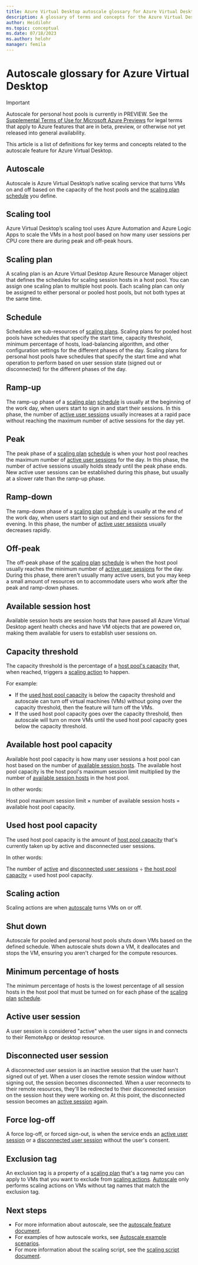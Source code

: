 ```yaml
---
title: Azure Virtual Desktop autoscale glossary for Azure Virtual Desktop - Azure
description: A glossary of terms and concepts for the Azure Virtual Desktop autoscale feature.
author: Heidilohr
ms.topic: conceptual
ms.date: 07/18/2023
ms.author: helohr
manager: femila
---
```

# Autoscale glossary for Azure Virtual Desktop

> [!IMPORTANT]
> Autoscale for personal host pools is currently in PREVIEW.
> See the [Supplemental Terms of Use for Microsoft Azure Previews](https://azure.microsoft.com/support/legal/preview-supplemental-terms/) for legal terms that apply to Azure features that are in beta, preview, or otherwise not yet released into general availability.

This article is a list of definitions for key terms and concepts related to the autoscale feature for Azure Virtual Desktop.

## Autoscale

Autoscale is Azure Virtual Desktop’s native scaling service that turns VMs on and off based on the capacity of the host pools and the [scaling plan](#scaling-plan) [schedule](#schedule) you define.

## Scaling tool

Azure Virtual Desktop’s scaling tool uses Azure Automation and Azure Logic Apps to scale the VMs in a host pool based on how many user sessions per CPU core there are during peak and off-peak hours.

## Scaling plan

A scaling plan is an Azure Virtual Desktop Azure Resource Manager object that defines the schedules for scaling session hosts in a host pool. You can assign one scaling plan to multiple host pools. Each scaling plan can only be assigned to either personal or pooled host pools, but not both types at the same time.

## Schedule

Schedules are sub-resources of [scaling plans](#scaling-plan). Scaling plans for pooled host pools have schedules that specify the start time, capacity threshold, minimum percentage of hosts, load-balancing algorithm, and other configuration settings for the different phases of the day. Scaling plans for personal host pools have schedules that specify the start time and what operation to perform based on user session state (signed out or disconnected) for the different phases of the day.

## Ramp-up

The ramp-up phase of a [scaling plan](#scaling-plan) [schedule](#schedule) is usually at the beginning of the work day, when users start to sign in and start their sessions. In this phase, the number of [active user sessions](#active-user-session) usually increases at a rapid pace without reaching the maximum number of active sessions for the day yet.

## Peak

The peak phase of a [scaling plan](#scaling-plan) [schedule](#schedule) is when your host pool reaches the maximum number of [active user sessions](#active-user-session) for the day. In this phase, the number of active sessions usually holds steady until the peak phase ends. New active user sessions can be established during this phase, but usually at a slower rate than the ramp-up phase.

## Ramp-down

The ramp-down phase of a [scaling plan](#scaling-plan) [schedule](#schedule) is usually at the end of the work day, when users start to sign out and end their sessions for the evening. In this phase, the number of [active user sessions](#active-user-session) usually decreases rapidly.

## Off-peak

The off-peak phase of the [scaling plan](#scaling-plan) [schedule](#schedule) is when the host pool usually reaches the minimum number of [active user sessions](#active-user-session) for the day. During this phase, there aren't usually many active users, but you may keep a small amount of resources on to accommodate users who work after the peak and ramp-down phases.

## Available session host

Available session hosts are session hosts that have passed all Azure Virtual Desktop agent health checks and have VM objects that are powered on, making them available for users to establish user sessions on.

## Capacity threshold

The capacity threshold is the percentage of a [host pool's capacity](#available-host-pool-capacity) that, when reached, triggers a [scaling action](#scaling-action) to happen.

For example:

- If the [used host pool capacity](#used-host-pool-capacity) is below the capacity threshold and autoscale can turn off virtual machines (VMs) without going over the capacity threshold, then the feature will turn off the VMs.
- If the used host pool capacity goes over the capacity threshold, then autoscale will turn on more VMs until the used host pool capacity goes below the capacity threshold.

## Available host pool capacity

Available host pool capacity is how many user sessions a host pool can host based on the number of [available session hosts](#available-session-host). The available host pool capacity is the host pool's maximum session limit multiplied by the number of [available session hosts](#available-session-host) in the host pool.

In other words:

Host pool maximum session limit × number of available session hosts = available host pool capacity.

## Used host pool capacity

The used host pool capacity is the amount of [host pool capacity](#available-host-pool-capacity) that's currently taken up by active and disconnected user sessions.

In other words:

The number of [active](#active-user-session) and [disconnected user sessions](#disconnected-user-session) ÷ [the host pool capacity](#available-host-pool-capacity) = used host pool capacity.

## Scaling action

Scaling actions are when [autoscale](#autoscale) turns VMs on or off.

## Shut down

Autoscale for pooled and personal host pools shuts down VMs based on the defined schedule. When autoscale shuts down a VM, it deallocates and stops the VM, ensuring you aren't charged for the compute resources.

## Minimum percentage of hosts

The minimum percentage of hosts is the lowest percentage of all session hosts in the host pool that must be turned on for each phase of the [scaling plan](#scaling-plan) [schedule](#schedule).

## Active user session

A user session is considered "active" when the user signs in and connects to their RemoteApp or desktop resource.

## Disconnected user session

A disconnected user session is an inactive session that the user hasn't signed out of yet. When a user closes the remote session window without signing out, the session becomes disconnected. When a user reconnects to their remote resources, they'll be redirected to their disconnected session on the session host they were working on. At this point, the disconnected session becomes an [active session](#active-user-session) again.

## Force log-off

A force log-off, or forced sign-out, is when the service ends an [active user session](#active-user-session) or a [disconnected user session](#disconnected-user-session) without the user's consent.

## Exclusion tag

An exclusion tag is a property of a [scaling plan](#scaling-plan) that's a tag name you can apply to VMs that you want to exclude from [scaling actions](#scaling-action). [Autoscale](#autoscale) only performs scaling actions on VMs without tag names that match the exclusion tag.

## Next steps

- For more information about autoscale, see the [autoscale feature document](autoscale-scaling-plan.md).
- For examples of how autoscale works, see [Autoscale example scenarios](autoscale-scenarios.md).
- For more information about the scaling script, see the [scaling script document](set-up-scaling-script.md).